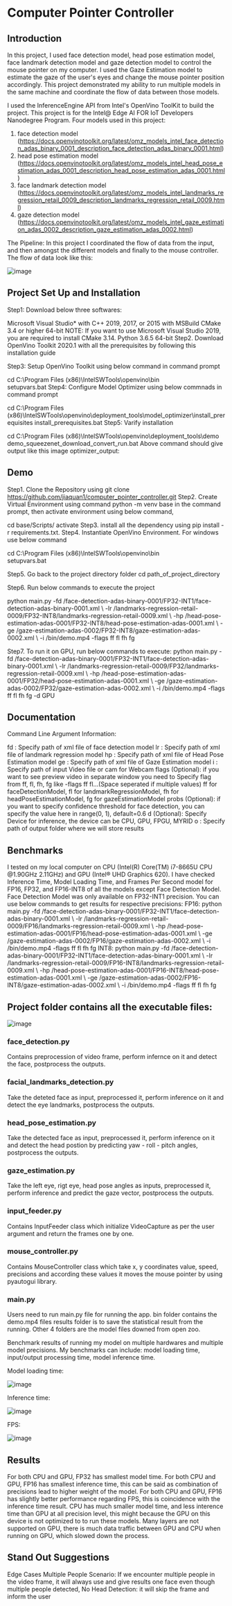 # Computer Pointer Controller

## Introduction
In this project, I used face detection model, head pose estimation model, face landmark detection model and gaze detection model to control the mouse pointer on my computer.  I used the Gaze Estimation model to estimate the gaze of the user's eyes and change the mouse pointer position accordingly. This project demonstrated my ability to run multiple models in the same machine and coordinate the flow of data between those models.

I used the InferenceEngine API from Intel's OpenVino ToolKit to build the project. This project is for the Intel@ Edge AI FOR IoT Developers Nanodegree Program.
Four models used in this project:
1. face detection model (https://docs.openvinotoolkit.org/latest/omz_models_intel_face_detection_adas_binary_0001_description_face_detection_adas_binary_0001.html)
2. head pose estimation model (https://docs.openvinotoolkit.org/latest/omz_models_intel_head_pose_estimation_adas_0001_description_head_pose_estimation_adas_0001.html)
3. face landmark detection model (https://docs.openvinotoolkit.org/latest/omz_models_intel_landmarks_regression_retail_0009_description_landmarks_regression_retail_0009.html)
4. gaze detection model (https://docs.openvinotoolkit.org/latest/omz_models_intel_gaze_estimation_adas_0002_description_gaze_estimation_adas_0002.html)

The Pipeline:
In this project I coordinated the flow of data from the input, and then amongst the different models and finally to the mouse controller. The flow of data look like this:

![image](https://github.com/jiaquan1/computer_pointer_controller/blob/master/bin/pipeline.png)

## Project Set Up and Installation

Step1: Download below three softwares:

Microsoft Visual Studio* with C++ 2019, 2017, or 2015 with MSBuild
CMake 3.4 or higher 64-bit NOTE: If you want to use Microsoft Visual Studio 2019, you are required to install CMake 3.14.
Python 3.6.5 64-bit
Step2. Download OpenVino Toolkit 2020.1 with all the prerequisites by following this installation guide

Step3: Setup OpenVino Toolkit using below command in command prompt

cd C:\Program Files (x86)\IntelSWTools\openvino\bin\
setupvars.bat
Step4: Configure Model Optimizer using below commnads in command prompt

cd C:\Program Files (x86)\IntelSWTools\openvino\deployment_tools\model_optimizer\install_prerequisites
install_prerequisites.bat
Step5: Varify installation

cd C:\Program Files (x86)\IntelSWTools\openvino\deployment_tools\demo\
demo_squeezenet_download_convert_run.bat
Above command should give output like this image optimizer_output:

## Demo
Step1. Clone the Repository using git clone https://github.com/jiaquan1/computer_pointer_controller.git
Step2. Create Virtual Environment using command python -m venv base in the command prompt, then activate environment using below command,

cd base/Scripts/
activate
Step3. install all the dependency using pip install -r requirements.txt.
Step4. Instantiate OpenVino Environment. For windows use below command

cd C:\Program Files (x86)\IntelSWTools\openvino\bin\
setupvars.bat

Step5. Go back to the project directory folder
cd path_of_project_directory

Step6. Run below commands to execute the project

python main.py -fd /face-detection-adas-binary-0001/FP32-INT1/face-detection-adas-binary-0001.xml \ 
-lr /landmarks-regression-retail-0009/FP32-INT8/landmarks-regression-retail-0009.xml \ 
-hp /head-pose-estimation-adas-0001/FP32-INT8/head-pose-estimation-adas-0001.xml \ 
-ge /gaze-estimation-adas-0002/FP32-INT8/gaze-estimation-adas-0002.xml \ 
-i /bin/demo.mp4 -flags ff fl fh fg

Step7. To run it on GPU, run below commands to execute:
python main.py -fd /face-detection-adas-binary-0001/FP32-INT1/face-detection-adas-binary-0001.xml \ 
-lr /landmarks-regression-retail-0009/FP32/landmarks-regression-retail-0009.xml \ 
-hp /head-pose-estimation-adas-0001/FP32/head-pose-estimation-adas-0001.xml \ 
-ge /gaze-estimation-adas-0002/FP32/gaze-estimation-adas-0002.xml \ 
-i /bin/demo.mp4 -flags ff fl fh fg -d GPU

## Documentation
Command Line Argument Information:

fd : Specify path of xml file of face detection model
lr : Specify path of xml file of landmark regression model
hp : Specify path of xml file of Head Pose Estimation model
ge : Specify path of xml file of Gaze Estimation model
i : Specify path of input Video file or cam for Webcam
flags (Optional): if you want to see preview video in separate window you need to Specify flag from ff, fl, fh, fg like -flags ff fl...(Space seperated if multiple values) ff for faceDetectionModel, fl for landmarkRegressionModel, fh for headPoseEstimationModel, fg for gazeEstimationModel
probs (Optional): if you want to specify confidence threshold for face detection, you can specify the value here in range(0, 1), default=0.6
d (Optional): Specify Device for inference, the device can be CPU, GPU, FPGU, MYRID
o : Specify path of output folder where we will store results
## Benchmarks
I tested on my local computer on CPU (Intel(R) Core(TM) i7-8665U CPU @1.90GHz 2.11GHz) and GPU (Intel® UHD Graphics 620). I have checked Inference Time, Model Loading Time, and Frames Per Second model for FP16, FP32, and FP16-INT8 of all the models except Face Detection Model. Face Detection Model was only available on FP32-INT1 precision. You can use below commands to get results for respective precisions:
FP16:
python main.py -fd /face-detection-adas-binary-0001/FP32-INT1/face-detection-adas-binary-0001.xml \ 
-lr /landmarks-regression-retail-0009/FP16/landmarks-regression-retail-0009.xml \ 
-hp /head-pose-estimation-adas-0001/FP16/head-pose-estimation-adas-0001.xml \ 
-ge /gaze-estimation-adas-0002/FP16/gaze-estimation-adas-0002.xml \ 
-i /bin/demo.mp4 -flags ff fl fh fg
INT8:
python main.py -fd /face-detection-adas-binary-0001/FP32-INT1/face-detection-adas-binary-0001.xml \ 
-lr /landmarks-regression-retail-0009/FP16-INT8/landmarks-regression-retail-0009.xml \ 
-hp /head-pose-estimation-adas-0001/FP16-INT8/head-pose-estimation-adas-0001.xml \ 
-ge /gaze-estimation-adas-0002/FP16-INT8/gaze-estimation-adas-0002.xml \ 
-i /bin/demo.mp4 -flags ff fl fh fg

## Project folder contains all the executable files:

![image](https://github.com/jiaquan1/computer_pointer_controller/blob/master/bin/Workspace.png)

### face_detection.py

Contains preprocession of video frame, perform infernce on it and detect the face, postprocess the outputs.
### facial_landmarks_detection.py

Take the deteted face as input, preprocessed it, perform inference on it and detect the eye landmarks, postprocess the outputs.
### head_pose_estimation.py

Take the detected face as input, preprocessed it, perform inference on it and detect the head postion by predicting yaw - roll - pitch angles, postprocess the outputs.
### gaze_estimation.py

Take the left eye, rigt eye, head pose angles as inputs, preprocessed it, perform inference and predict the gaze vector, postprocess the outputs.
### input_feeder.py

Contains InputFeeder class which initialize VideoCapture as per the user argument and return the frames one by one.
### mouse_controller.py

Contains MouseController class which take x, y coordinates value, speed, precisions and according these values it moves the mouse pointer by using pyautogui library.
### main.py

Users need to run main.py file for running the app.
bin folder contains the demo.mp4 files
results folder is to save the statistical result from the running.
Other 4 folders are the model files downed from open zoo. 

Benchmark results of running my model on multiple hardwares and multiple model precisions. My benchmarks can include: model loading time, input/output processing time, model inference time.

Model loading time:

![image](https://github.com/jiaquan1/computer_pointer_controller/blob/master/bin/Model_time.png)

Inference time:

![image](https://github.com/jiaquan1/computer_pointer_controller/blob/master/bin/Inference_time.png)

FPS:

![image](https://github.com/jiaquan1/computer_pointer_controller/blob/master/bin/FPS.png)

## Results
For both CPU and GPU, FP32 has smallest model time.
For both CPU and GPU, FP16 has smallest inference time, this can be said as combination of precisions lead to higher weight of the model.
For both CPU and GPU, FP16 has slightly better performance regarding FPS, this is coincidence with the inference time result. 
CPU has much smaller model time, and less interence time than GPU at all precision level, this might because the GPU on this device is not optimized to to run these models. Many layers are not supported on GPU, there is much data traffic between GPU and CPU when running on GPU, which slowed down the process. 

## Stand Out Suggestions
Edge Cases
Multiple People Scenario: If we encounter multiple people in the video frame, it will always use and give results one face even though multiple people detected,
No Head Detection: it will skip the frame and inform the user
